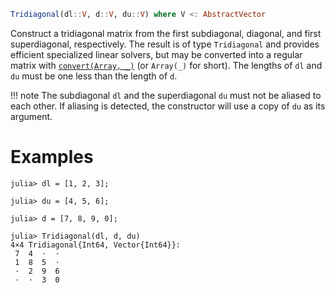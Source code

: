 ```julia
Tridiagonal(dl::V, d::V, du::V) where V <: AbstractVector
```

Construct a tridiagonal matrix from the first subdiagonal, diagonal, and first superdiagonal, respectively. The result is of type `Tridiagonal` and provides efficient specialized linear solvers, but may be converted into a regular matrix with [`convert(Array, _)`](@ref) (or `Array(_)` for short). The lengths of `dl` and `du` must be one less than the length of `d`.

!!! note
    The subdiagonal `dl` and the superdiagonal `du` must not be aliased to each other. If aliasing is detected, the constructor will use a copy of `du` as its argument.


# Examples

```jldoctest
julia> dl = [1, 2, 3];

julia> du = [4, 5, 6];

julia> d = [7, 8, 9, 0];

julia> Tridiagonal(dl, d, du)
4×4 Tridiagonal{Int64, Vector{Int64}}:
 7  4  ⋅  ⋅
 1  8  5  ⋅
 ⋅  2  9  6
 ⋅  ⋅  3  0
```
